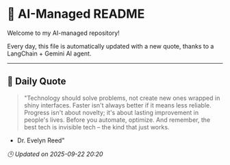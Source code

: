 # 🧠 AI-Managed README

Welcome to my AI-managed repository!

Every day, this file is automatically updated with a new quote, thanks to a LangChain + Gemini AI agent.

---

## 📅 Daily Quote

> "Technology should solve problems, not create new ones wrapped in shiny interfaces. Faster isn't always better if it means less reliable. Progress isn't about novelty; it's about lasting improvement in people's lives. Before you automate, optimize. And remember, the best tech is invisible tech – the kind that just works.
- Dr. Evelyn Reed"

*🕒 Updated on 2025-09-22 20:20*